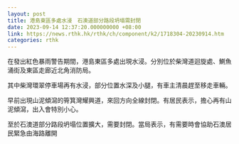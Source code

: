 ```yaml
---
layout: post
title: 港島東區多處水浸　石澳道部分路段坍塌需封閉
date: 2023-09-14 12:37:20.000000000 +08:00
link: https://news.rthk.hk/rthk/ch/component/k2/1718304-20230914.htm
categories: rthk
---
```


在發出紅色暴雨警告期間，港島東區多處出現水浸。分別位於柴灣道迴旋處、鰂魚涌街及東區走廊近北角消防局。

其中柴灣環翠停車場再有水浸，部分位置水深及小腿，有車主清晨趕至移走車輛。

早前出現山泥傾瀉的筲箕灣耀興道，來回方向全線封閉。有居民表示，擔心再有山泥傾瀉，出入會特別小心。

至於石澳道部分路段坍塌位置擴大，需要封閉。當局表示，有需要時會協助石澳居民緊急由海路離開
